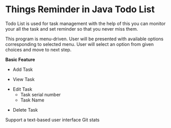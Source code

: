 # Things Reminder in Java Todo List
Todo List is used for task management with the help of this you can monitor your all the task and set reminder so that you never miss them.

This program is menu-driven. User will be presented with available options corresponding to selected menu. User will select an option from given choices and move to next step. 

**Basic Feature**  

+ Add Task

+ View Task

* Edit Task   
     + Task serial number
     + Task Name

+ Delete Task

Support a text-based user interface
Git stats
